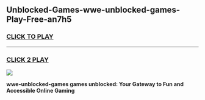 
## Unblocked-Games-wwe-unblocked-games-Play-Free-an7h5
<h3>
<a href="https://premium76.site?title=wwe-unblocked-games&ref=18A">CLICK TO PLAY</a></h3>
<hr>

<h3>
<a href="https://premium76.site?title=wwe-unblocked-games&ref=18A">CLICK 2 PLAY</a>
  
</h3>

<a href="https://premium76.site?title=wwe-unblocked-games&ref=18A"><img src="https://clearcache.store/games.png"></a>


**wwe-unblocked-games games unblocked: Your Gateway to Fun and Accessible Online Gaming**
